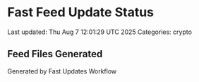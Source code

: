 # Fast Feed Update Status
Last updated: Thu Aug  7 12:01:29 UTC 2025
Categories: crypto

## Feed Files Generated

Generated by Fast Updates Workflow
